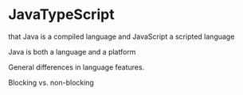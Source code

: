 # JavaTypeScript
that Java is a compiled language and JavaScript a scripted language

Java is both a language and a platform

General differences in language features.

Blocking vs. non-blocking

